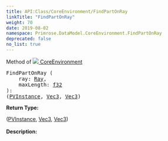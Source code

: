 ```yaml
---
title: API:Class/CoreEnvironment/FindPartOnRay
linkTitle: "FindPartOnRay"
weight: 70
date: 2019-08-02
namespace: Primrose.DataModel.CoreEnvironment.FindPartOnRay
deprecated: false
no_list: true
---
```

Method of <a href="/docs/api-reference/Class/CoreEnvironment"><img src="/icons/silk/default.png"/>&nbsp;CoreEnvironment</a>
<pre class="method-declaration">
FindPartOnRay (
    ray: <a class="type" href="/docs/api-reference/DataType/Ray">Ray</a>,
    maxLength: <a class="type" href="/docs/api-reference/System/Primitives#single">f32</a>
): <div class="tuple"><a class="type" href="/docs/api-reference/System/ValueTuple"></a>(<a class="type" href="/docs/api-reference/Class/PVInstance">PVInstance</a>, <a class="type" href="/docs/api-reference/DataType/Vec3">Vec3</a>, <a class="type" href="/docs/api-reference/DataType/Vec3">Vec3</a>)</div></pre>
<b>Return Type: </b>
<div class="tuple"><a class="type" href="/docs/api-reference/System/ValueTuple"></a>(<a class="type" href="/docs/api-reference/Class/PVInstance">PVInstance</a>, <a class="type" href="/docs/api-reference/DataType/Vec3">Vec3</a>, <a class="type" href="/docs/api-reference/DataType/Vec3">Vec3</a>)</div>
<br/>
<b>Description: </b>